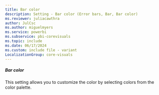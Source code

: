 ```yaml
---
title: Bar color
description: Setting - Bar color (Error bars, Bar, Bar color)
ms.reviewer: juliacawthra
author: JulCsc
ms.author: miguelmyers
ms.service: powerbi
ms.subservice: pbi-corevisuals
ms.topic: include
ms.date: 06/17/2024
ms.custom: include file - variant
LocalizationGroup: core-visuals
---
```

##### Bar color

This setting allows you to customize the color by selecting colors from the color palette.
